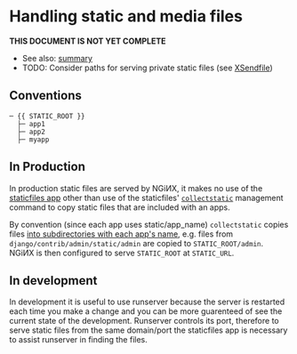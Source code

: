 Handling static and media files
===============================
**THIS DOCUMENT IS NOT YET COMPLETE**

- See also: [summary](https://stackoverflow.com/a/6418281/)
- TODO: Consider paths for serving private static files (see [XSendfile](https://github.com/isedwards/kb/blob/master/web_servers/XSendfile_(X-Accel-Redirect).md))

Conventions
-----------
    ─ {{ STATIC_ROOT }}
      ├─ app1
      ├─ app2
      ├─ myapp

In Production
-------------
In production static files are served by NGiИX, it makes no use of the
[staticfiles app](https://docs.djangoproject.com/en/dev/ref/contrib/staticfiles/)
other than use of the staticfiles'
[`collectstatic`](https://docs.djangoproject.com/en/dev/ref/contrib/staticfiles/#collectstatic)
management command to copy static files that are included with an apps.

By convention (since each app uses static/app_name) `collectstatic` copies files
[into subdirectories with each app's name](https://djangobook.com/serving-files-production/#leanpub-auto-serving-the-admin-files),
e.g. files from `django/contrib/admin/static/admin` are copied to `STATIC_ROOT/admin`.
NGiИX is then configured to serve `STATIC_ROOT` at `STATIC_URL`.

In development
--------------
In development it is useful to use runserver because the server is restarted each time you make a change
and you can be more guarenteed of see the current state of the development.
Runserver controls its port, therefore to serve static files from the same domain/port the staticfiles app
is necessary to assist runserver in finding the files.

